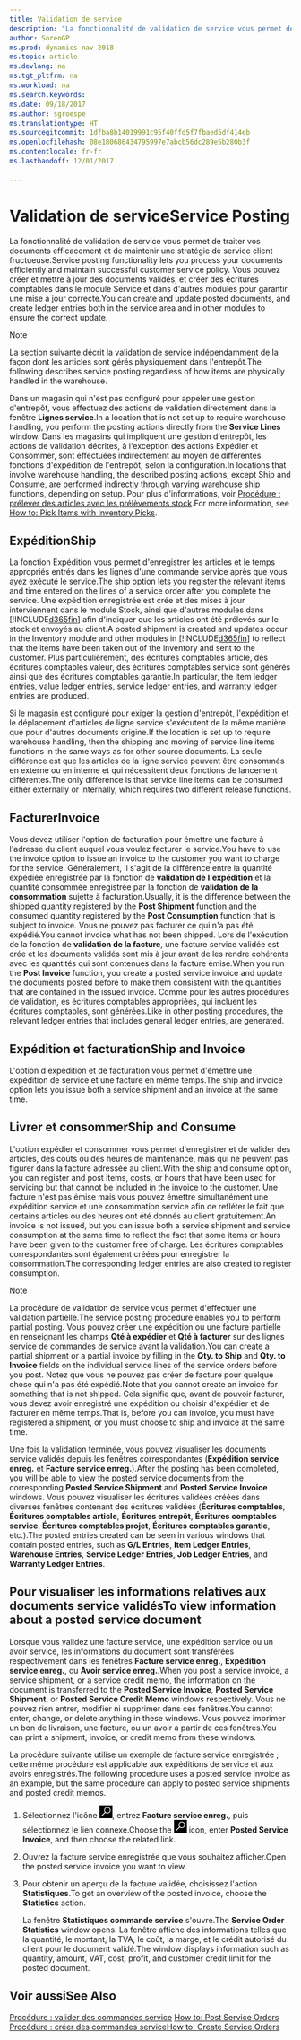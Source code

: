 ```yaml
---
title: Validation de service
description: "La fonctionnalité de validation de service vous permet de traiter vos documents efficacement et de maintenir une stratégie de service client fructueuse. Vous pouvez créer et mettre à jour des documents validés, et créer des écritures comptables dans le module Service et dans d'autres modules pour garantir une mise à jour correcte."
author: SorenGP
ms.prod: dynamics-nav-2018
ms.topic: article
ms.devlang: na
ms.tgt_pltfrm: na
ms.workload: na
ms.search.keywords: 
ms.date: 09/18/2017
ms.author: sgroespe
ms.translationtype: HT
ms.sourcegitcommit: 1dfba8b14019991c95f40ffd5f7fbaed5df414eb
ms.openlocfilehash: 08e180686434795997e7abcb56dc289e5b280b3f
ms.contentlocale: fr-fr
ms.lasthandoff: 12/01/2017

---
```

# <a name="service-posting"></a><span data-ttu-id="80086-104">Validation de service</span><span class="sxs-lookup"><span data-stu-id="80086-104">Service Posting</span></span>
<span data-ttu-id="80086-105">La fonctionnalité de validation de service vous permet de traiter vos documents efficacement et de maintenir une stratégie de service client fructueuse.</span><span class="sxs-lookup"><span data-stu-id="80086-105">Service posting functionality lets you process your documents efficiently and maintain successful customer service policy.</span></span> <span data-ttu-id="80086-106">Vous pouvez créer et mettre à jour des documents validés, et créer des écritures comptables dans le module Service et dans d'autres modules pour garantir une mise à jour correcte.</span><span class="sxs-lookup"><span data-stu-id="80086-106">You can create and update posted documents, and create ledger entries both in the service area and in other modules to ensure the correct update.</span></span>  

> [!NOTE]  
>  <span data-ttu-id="80086-107">La section suivante décrit la validation de service indépendamment de la façon dont les articles sont gérés physiquement dans l'entrepôt.</span><span class="sxs-lookup"><span data-stu-id="80086-107">The following describes service posting regardless of how items are physically handled in the warehouse.</span></span>  
>   
>  <span data-ttu-id="80086-108">Dans un magasin qui n'est pas configuré pour appeler une gestion d'entrepôt, vous effectuez des actions de validation directement dans la fenêtre **Lignes service**.</span><span class="sxs-lookup"><span data-stu-id="80086-108">In a location that is not set up to require warehouse handling, you perform the posting actions directly from the **Service Lines** window.</span></span> <span data-ttu-id="80086-109">Dans les magasins qui impliquent une gestion d'entrepôt, les actions de validation décrites, à l'exception des actions Expédier et Consommer, sont effectuées indirectement au moyen de différentes fonctions d'expédition de l'entrepôt, selon la configuration.</span><span class="sxs-lookup"><span data-stu-id="80086-109">In locations that involve warehouse handling, the described posting actions, except Ship and Consume, are performed indirectly through varying warehouse ship functions, depending on setup.</span></span> <span data-ttu-id="80086-110">Pour plus d'informations, voir [Procédure : prélever des articles avec les prélèvements stock](warehouse-how-to-pick-items-with-inventory-picks.md).</span><span class="sxs-lookup"><span data-stu-id="80086-110">For more information, see [How to: Pick Items with Inventory Picks](warehouse-how-to-pick-items-with-inventory-picks.md).</span></span>  

## <a name="ship"></a><span data-ttu-id="80086-111">Expédition</span><span class="sxs-lookup"><span data-stu-id="80086-111">Ship</span></span>  
<span data-ttu-id="80086-112">La fonction Expédition vous permet d'enregistrer les articles et le temps appropriés entrés dans les lignes d'une commande service après que vous ayez exécuté le service.</span><span class="sxs-lookup"><span data-stu-id="80086-112">The ship option lets you register the relevant items and time entered on the lines of a service order after you complete the service.</span></span> <span data-ttu-id="80086-113">Une expédition enregistrée est crée et des mises à jour interviennent dans le module Stock, ainsi que d'autres modules dans [!INCLUDE[d365fin](includes/d365fin_md.md)] afin d'indiquer que les articles ont été prélevés sur le stock et envoyés au client.</span><span class="sxs-lookup"><span data-stu-id="80086-113">A posted shipment is created and updates occur in the Inventory module and other modules in [!INCLUDE[d365fin](includes/d365fin_md.md)] to reflect that the items have been taken out of the inventory and sent to the customer.</span></span> <span data-ttu-id="80086-114">Plus particulièrement, des écritures comptables article, des écritures comptables valeur, des écritures comptables service sont générés ainsi que des écritures comptables garantie.</span><span class="sxs-lookup"><span data-stu-id="80086-114">In particular, the item ledger entries, value ledger entries, service ledger entries, and warranty ledger entries are produced.</span></span>  

<span data-ttu-id="80086-115">Si le magasin est configuré pour exiger la gestion d'entrepôt, l'expédition et le déplacement d'articles de ligne service s'exécutent de la même manière que pour d'autres documents origine.</span><span class="sxs-lookup"><span data-stu-id="80086-115">If the location is set up to require warehouse handling, then the shipping and moving of service line items functions in the same ways as for other source documents.</span></span> <span data-ttu-id="80086-116">La seule différence est que les articles de la ligne service peuvent être consommés en externe ou en interne et qui nécessitent deux fonctions de lancement différentes.</span><span class="sxs-lookup"><span data-stu-id="80086-116">The only difference is that service line items can be consumed either externally or internally, which requires two different release functions.</span></span>

## <a name="invoice"></a><span data-ttu-id="80086-117">Facturer</span><span class="sxs-lookup"><span data-stu-id="80086-117">Invoice</span></span>  
<span data-ttu-id="80086-118">Vous devez utiliser l'option de facturation pour émettre une facture à l'adresse du client auquel vous voulez facturer le service.</span><span class="sxs-lookup"><span data-stu-id="80086-118">You have to use the invoice option to issue an invoice to the customer you want to charge for the service.</span></span> <span data-ttu-id="80086-119">Généralement, il s'agit de la différence entre la quantité expédiée enregistrée par la fonction de **validation de l'expédition** et la quantité consommée enregistrée par la fonction de **validation de la consommation** sujette à facturation.</span><span class="sxs-lookup"><span data-stu-id="80086-119">Usually, it is the difference between the shipped quantity registered by the **Post Shipment** function and the consumed quantity registered by the **Post Consumption** function that is subject to invoice.</span></span> <span data-ttu-id="80086-120">Vous ne pouvez pas facturer ce qui n'a pas été expédié.</span><span class="sxs-lookup"><span data-stu-id="80086-120">You cannot invoice what has not been shipped.</span></span> <span data-ttu-id="80086-121">Lors de l'exécution de la fonction de **validation de la facture**, une facture service validée est crée et les documents validés sont mis à jour avant de les rendre cohérents avec les quantités qui sont contenues dans la facture émise.</span><span class="sxs-lookup"><span data-stu-id="80086-121">When you run the **Post Invoice** function, you create a posted service invoice and update the documents posted before to make them consistent with the quantities that are contained in the issued invoice.</span></span> <span data-ttu-id="80086-122">Comme pour les autres procédures de validation, es écritures comptables appropriées, qui incluent les écritures comptables, sont générées.</span><span class="sxs-lookup"><span data-stu-id="80086-122">Like in other posting procedures, the relevant ledger entries that includes general ledger entries, are generated.</span></span>  

## <a name="ship-and-invoice"></a><span data-ttu-id="80086-123">Expédition et facturation</span><span class="sxs-lookup"><span data-stu-id="80086-123">Ship and Invoice</span></span>  
<span data-ttu-id="80086-124">L'option d'expédition et de facturation vous permet d'émettre une expédition de service et une facture en même temps.</span><span class="sxs-lookup"><span data-stu-id="80086-124">The ship and invoice option lets you issue both a service shipment and an invoice at the same time.</span></span>  

## <a name="ship-and-consume"></a><span data-ttu-id="80086-125">Livrer et consommer</span><span class="sxs-lookup"><span data-stu-id="80086-125">Ship and Consume</span></span>  
<span data-ttu-id="80086-126">L'option expédier et consommer vous permet d'enregistrer et de valider des articles, des coûts ou des heures de maintenance, mais qui ne peuvent pas figurer dans la facture adressée au client.</span><span class="sxs-lookup"><span data-stu-id="80086-126">With the ship and consume option, you can register and post items, costs, or hours that have been used for servicing but that cannot be included in the invoice to the customer.</span></span> <span data-ttu-id="80086-127">Une facture n'est pas émise mais vous pouvez émettre simultanément une expédition service et une consommation service afin de refléter le fait que certains articles ou des heures ont été donnés au client gratuitement.</span><span class="sxs-lookup"><span data-stu-id="80086-127">An invoice is not issued, but you can issue both a service shipment and service consumption at the same time to reflect the fact that some items or hours have been given to the customer free of charge.</span></span> <span data-ttu-id="80086-128">Les écritures comptables correspondantes sont également créées pour enregistrer la consommation.</span><span class="sxs-lookup"><span data-stu-id="80086-128">The corresponding ledger entries are also created to register consumption.</span></span>  

> [!NOTE]  
>  <span data-ttu-id="80086-129">La procédure de validation de service vous permet d'effectuer une validation partielle.</span><span class="sxs-lookup"><span data-stu-id="80086-129">The service posting procedure enables you to perform partial posting.</span></span> <span data-ttu-id="80086-130">Vous pouvez créer une expédition ou une facture partielle en renseignant les champs **Qté à expédier** et **Qté à facturer** sur des lignes service de commandes de service avant la validation.</span><span class="sxs-lookup"><span data-stu-id="80086-130">You can create a partial shipment or a partial invoice by filling in the **Qty. to Ship** and **Qty. to Invoice** fields on the individual service lines of the service orders before you post.</span></span> <span data-ttu-id="80086-131">Notez que vous ne pouvez pas créer de facture pour quelque chose qui n'a pas été expédié.</span><span class="sxs-lookup"><span data-stu-id="80086-131">Note that you cannot create an invoice for something that is not shipped.</span></span> <span data-ttu-id="80086-132">Cela signifie que, avant de pouvoir facturer, vous devez avoir enregistré une expédition ou choisir d'expédier et de facturer en même temps.</span><span class="sxs-lookup"><span data-stu-id="80086-132">That is, before you can invoice, you must have registered a shipment, or you must choose to ship and invoice at the same time.</span></span>  

<span data-ttu-id="80086-133">Une fois la validation terminée, vous pouvez visualiser les documents service validés depuis les fenêtres correspondantes (**Expédition service enreg.** et **Facture service enreg.**).</span><span class="sxs-lookup"><span data-stu-id="80086-133">After the posting has been completed, you will be able to view the posted service documents from the corresponding **Posted Service Shipment** and **Posted Service Invoice** windows.</span></span> <span data-ttu-id="80086-134">Vous pouvez visualiser les écritures validées créées dans diverses fenêtres contenant des écritures validées (**Écritures comptables**, **Écritures comptables article**, **Écritures entrepôt**, **Écritures comptables service**, **Écritures comptables projet**, **Écritures comptables garantie**, etc.).</span><span class="sxs-lookup"><span data-stu-id="80086-134">The posted entries created can be seen in various windows that contain posted entries, such as **G/L Entries**, **Item Ledger Entries**, **Warehouse Entries**, **Service Ledger Entries**, **Job Ledger Entries**, and **Warranty Ledger Entries**.</span></span>  

## <a name="to-view-information-about-a-posted-service-document"></a><span data-ttu-id="80086-135">Pour visualiser les informations relatives aux documents service validés</span><span class="sxs-lookup"><span data-stu-id="80086-135">To view information about a posted service document</span></span>  
<span data-ttu-id="80086-136">Lorsque vous validez une facture service, une expédition service ou un avoir service, les informations du document sont transférées respectivement dans les fenêtres **Facture service enreg.**, **Expédition service enreg.**, ou **Avoir service enreg.**.</span><span class="sxs-lookup"><span data-stu-id="80086-136">When you post a service invoice, a service shipment, or a service credit memo, the information on the document is transferred to the **Posted Service Invoice**, **Posted Service Shipment**, or **Posted Service Credit Memo** windows respectively.</span></span> <span data-ttu-id="80086-137">Vous ne pouvez rien entrer, modifier ni supprimer dans ces fenêtres.</span><span class="sxs-lookup"><span data-stu-id="80086-137">You cannot enter, change, or delete anything in these windows.</span></span> <span data-ttu-id="80086-138">Vous pouvez imprimer un bon de livraison, une facture, ou un avoir à partir de ces fenêtres.</span><span class="sxs-lookup"><span data-stu-id="80086-138">You can print a shipment, invoice, or credit memo from these windows.</span></span>  

<span data-ttu-id="80086-139">La procédure suivante utilise un exemple de facture service enregistrée ; cette même procédure est applicable aux expéditions de service et aux avoirs enregistrés.</span><span class="sxs-lookup"><span data-stu-id="80086-139">The following procedure uses a posted service invoice as an example, but the same procedure can apply to posted service shipments and posted credit memos.</span></span>  

1. <span data-ttu-id="80086-140">Sélectionnez l'icône ![Page ou état pour la recherche](media/ui-search/search_small.png "Page ou état pour la recherche"), entrez **Facture service enreg.**, puis sélectionnez le lien connexe.</span><span class="sxs-lookup"><span data-stu-id="80086-140">Choose the ![Search for Page or Report](media/ui-search/search_small.png "Search for Page or Report icon") icon, enter **Posted Service Invoice**, and then choose the related link.</span></span>  
2. <span data-ttu-id="80086-141">Ouvrez la facture service enregistrée que vous souhaitez afficher.</span><span class="sxs-lookup"><span data-stu-id="80086-141">Open the posted service invoice you want to view.</span></span>  
3. <span data-ttu-id="80086-142">Pour obtenir un aperçu de la facture validée, choisissez l'action **Statistiques**.</span><span class="sxs-lookup"><span data-stu-id="80086-142">To get an overview of the posted invoice, choose the **Statistics** action.</span></span>  

    <span data-ttu-id="80086-143">La fenêtre **Statistiques commande service** s'ouvre.</span><span class="sxs-lookup"><span data-stu-id="80086-143">The **Service Order Statistics** window opens.</span></span> <span data-ttu-id="80086-144">La fenêtre affiche des informations telles que la quantité, le montant, la TVA, le coût, la marge, et le crédit autorisé du client pour le document validé.</span><span class="sxs-lookup"><span data-stu-id="80086-144">The window displays information such as quantity, amount, VAT, cost, profit, and customer credit limit for the posted document.</span></span>

## <a name="see-also"></a><span data-ttu-id="80086-145">Voir aussi</span><span class="sxs-lookup"><span data-stu-id="80086-145">See Also</span></span>  
<span data-ttu-id="80086-146">[Procédure : valider des commandes service](service-how-to-post-service-orders.md) </span><span class="sxs-lookup"><span data-stu-id="80086-146">[How to: Post Service Orders](service-how-to-post-service-orders.md) </span></span>  
[<span data-ttu-id="80086-147">Procédure : créer des commandes service</span><span class="sxs-lookup"><span data-stu-id="80086-147">How to: Create Service Orders</span></span>](service-how-to-create-service-orders.md)

